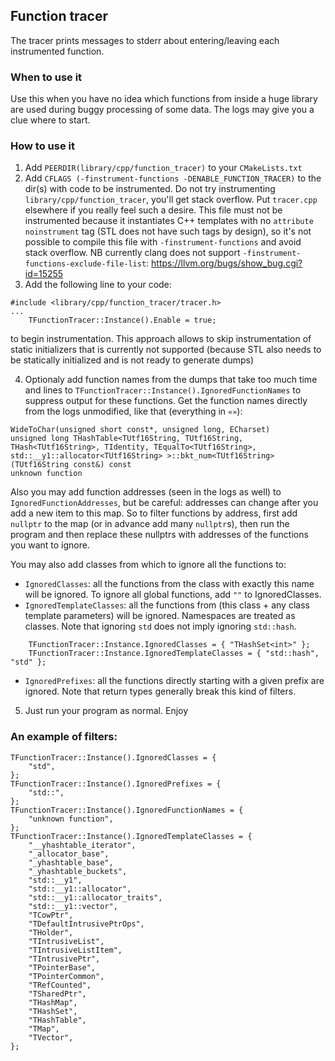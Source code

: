## Function tracer
The tracer prints messages to stderr about entering/leaving each instrumented function.

### When to use it
Use this when you have no idea which functions from inside a huge library are used during buggy processing of some data.
The logs may give you a clue where to start.

### How to use it
1. Add `PEERDIR(library/cpp/function_tracer)` to your `CMakeLists.txt`
2. Add `CFLAGS (-finstrument-functions -DENABLE_FUNCTION_TRACER)` to the dir(s) with code to be instrumented.
   Do not try instrumenting `library/cpp/function_tracer`, you'll get stack overflow.
   Put `tracer.cpp` elsewhere if you really feel such a desire.
   This file must not be instrumented because it instantiates C++ templates with no `attribute noinstrument` tag
   (STL does not have such tags by design), so it's not possible to compile this file with `-finstrument-functions` and avoid stack overflow.
   NB currently clang does not support `-finstrument-functions-exclude-file-list`: https://llvm.org/bugs/show_bug.cgi?id=15255
3. Add the following line to your code:
```(C++)
#include <library/cpp/function_tracer/tracer.h>
...
    TFunctionTracer::Instance().Enable = true;
```
to begin instrumentation.
This approach allows to skip instrumentation of static initializers that is currently not supported
(because STL also needs to be statically initialized and is not ready to generate dumps)

4. Optionaly add function names from the dumps that take too much time and lines to
    `TFunctionTracer::Instance().IgnoredFunctionNames` to suppress output for these functions.
    Get the function names directly from the logs unmodified, like that (everything in `«»`):
```
WideToChar(unsigned short const*, unsigned long, ECharset)
unsigned long THashTable<TUtf16String, TUtf16String, THash<TUtf16String>, TIdentity, TEqualTo<TUtf16String>, std::__y1::allocator<TUtf16String> >::bkt_num<TUtf16String>(TUtf16String const&) const
unknown function
```

Also you may add function addresses (seen in the logs as well) to `IgnoredFunctionAddresses`,
but be careful: addresses can change after you add a new item to this map.
So to filter functions by address, first add `nullptr` to the map (or in advance add many `nullptr`s),
then run the program and then replace these nullptrs with addresses of the functions you want to ignore.

You may also add classes from which to ignore all the functions to:
- `IgnoredClasses`: all the functions from the class with exactly this name will be ignored.
   To ignore all global functions, add `""` to IgnoredClasses.
- `IgnoredTemplateClasses`: all the functions from (this class + any class template parameters) will be ignored.
   Namespaces are treated as classes. Note that ignoring `std` does not imply ignoring `std::hash`.
```(C++)
    TFunctionTracer::Instance.IgnoredClasses = { "THashSet<int>" };
    TFunctionTracer::Instance.IgnoredTemplateClasses = { "std::hash", "std" };
```
- `IgnoredPrefixes`: all the functions directly starting with a given prefix are ignored.
   Note that return types generally break this kind of filters.
5. Just run your program as normal. Enjoy

### An example of filters:
```(C++)
TFunctionTracer::Instance().IgnoredClasses = {
    "std",
};
TFunctionTracer::Instance().IgnoredPrefixes = {
    "std::",
};
TFunctionTracer::Instance().IgnoredFunctionNames = {
    "unknown function",
};
TFunctionTracer::Instance().IgnoredTemplateClasses = {
    "__yhashtable_iterator",
    "_allocator_base",
    "_yhashtable_base",
    "_yhashtable_buckets",
    "std::__y1",
    "std::__y1::allocator",
    "std::__y1::allocator_traits",
    "std::__y1::vector",
    "TCowPtr",
    "TDefaultIntrusivePtrOps",
    "THolder",
    "TIntrusiveList",
    "TIntrusiveListItem",
    "TIntrusivePtr",
    "TPointerBase",
    "TPointerCommon",
    "TRefCounted",
    "TSharedPtr",
    "THashMap",
    "THashSet",
    "THashTable",
    "TMap",
    "TVector",
};
```
